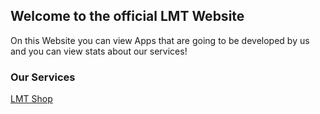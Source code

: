 ## Welcome to the official LMT Website

On this Website you can view Apps that are going to be developed by us
and you can view stats about our services!

### Our Services

[LMT Shop](luca009.github.io/shop.md)
